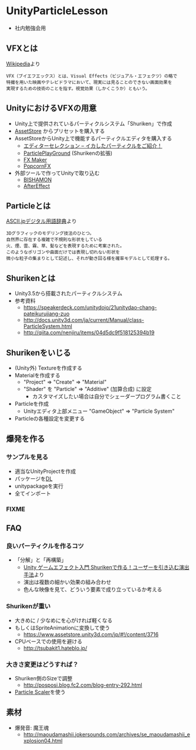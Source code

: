 # UnityParticleLesson
- 社内勉強会用

## VFXとは
[Wikipedia](https://ja.wikipedia.org/wiki/VFX)より
```
VFX（ブイエフエックス）とは、Visual Effects（ビジュアル・エフェクツ）の略で
特撮を用いた映画やテレビドラマにおいて、現実には見ることのできない画面効果を
実現するための技術のことを指す。視覚効果（しかくこうか）ともいう。
```

## UnityにおけるVFXの用意
- Unity上で提供されているパーティクルシステム「Shuriken」で作成
- [AssetStore](https://www.assetstore.unity3d.com/jp/#!/search/page=1/sortby=popularity/query=category:125) からプリセットを購入する
- AssetStoreからUnity上で機能するパーティクルエディタを購入する
  - [エディターセレクション – イカしたパーティクルをご紹介！](http://blogs.unity3d.com/jp/2015/11/18/editors-picks-the-particulars-of-particles/)
  - [ParticlePlayGround](https://www.assetstore.unity3d.com/jp/#!/content/13325) (Shurikenの拡張)
  - [FX Maker](https://www.assetstore.unity3d.com/jp/#!/content/4580)
  - [PopcornFX](https://www.assetstore.unity3d.com/jp/#!/content/25913)
- 外部ツールで作ってUnityで取り込む
  - [BISHAMON](http://www.matchlock.co.jp/products/)
  - [AfterEffect](http://www.adobe.com/jp/products/aftereffects.htm)

## Particleとは
[ASCII.jpデジタル用語辞典](https://kotobank.jp/word/%E3%83%91%E3%83%BC%E3%83%86%E3%82%A3%E3%82%AF%E3%83%AB-11737)より
```
3Dグラフィックのモデリング技法のひとつ。
自然界に存在する複雑で不規則な形状をしている
火、煙、雲、霧、草、髪などを表現するために考案された。
このようなポリゴンや曲面だけでは表現し切れない形状を
微小な粒子の集まりとして記述し、それが動き回る様を確率モデルとして処理する。
```

## Shurikenとは
- Unity3.5から搭載されたパーティクルシステム
- 参考資料
  - https://speakerdeck.com/unitydojo/21unitydao-chang-pateikurujiang-zuo
  - http://docs.unity3d.com/ja/current/Manual/class-ParticleSystem.html
  - http://qiita.com/nenjiru/items/04d5dc9f518125394b19

## Shurikenをいじる
- (Unity外) Textureを作成する
- Materialを作成する
  - "Project" => "Create" => "Material"
  - "Shader" を "Particle" => "Additive" (加算合成) に設定
    - カスタマイズしたい場合は自分でシェーダープログラム書くこと
- Particleを作成
  - Unityエディタ上部メニュー "GameObject" => "Particle System" 
- Particleの各種設定を変更する

## 爆発を作る
### サンプルを見る
- 適当なUnityProjectを作成
- パッケージを[DL](https://github.com/lycoris102/UnityParticleLesson/raw/master/UnityParticleLesson.unitypackage)
- unitypackageを実行
- 全てインポート

### FIXME

## FAQ
### 良いパーティクルを作るコツ
- 「分解」と「再構築」
  - [Unity ゲームエフェクト入門 Shurikenで作る！ユーザーを引き込む演出手法](http://www.shoeisha.co.jp/book/detail/9784798144122)より
  - 演出は複数の細かい効果の組み合わせ
  - 色んな映像を見て、どういう要素で成り立っているか考える

### Shurikenが重い
- 大きめに / 少なめにを心がければ軽くなる
- もしくはSpriteAnimationに変換して使う
  - https://www.assetstore.unity3d.com/jp/#!/content/3716
- CPUベースでの使用を避ける
  - http://tsubakit1.hateblo.jp/

### 大きさ変更はどうすれば？
- Shuriken側のSizeで調整
  - http://posposi.blog.fc2.com/blog-entry-292.html
- [Particle Scaler](https://www.assetstore.unity3d.com/jp/#!/content/4400)を使う

## 素材
- 爆発音: 魔王魂
  - http://maoudamashii.jokersounds.com/archives/se_maoudamashii_explosion04.html
